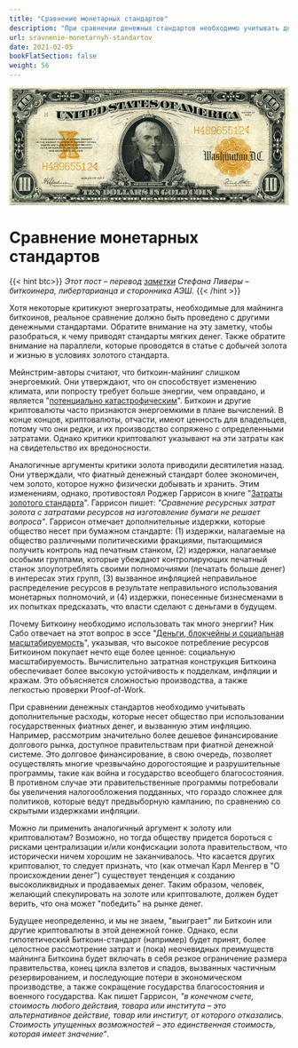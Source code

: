```yaml
---
title: "Сравнение монетарных стандартов"
description: "При сравнении денежных стандартов необходимо учитывать дополнительные расходы, которые несет общество при использовании государственных фиатных денег, и вызванную этим инфляцию."
url: sravnenie-monetarnyh-standartov
date: 2021-02-05
bookFlatSection: false
weight: 56
---
```


![cover](/img/sms-501.jpg#center)

# Сравнение монетарных стандартов

{{< hint btc>}}
_Этот пост – перевод [заметки](https://learn.saylor.org/mod/page/view.php?id=30722) Стефана Ливеры – биткоинера, либертарианца и сторонника АЭШ._
{{< /hint >}}

Хотя некоторые критикуют энергозатраты, необходимые для майнинга биткоинов, реальное сравнение должно быть проведено с другими денежными стандартами. Обратите внимание на эту заметку, чтобы разобраться, к чему приводят стандарты мягких денег. Также обратите внимание на параллели, которые проводятся в статье с добычей золота и жизнью в условиях золотого стандарта.

Мейнстрим-авторы считают, что биткоин-майнинг слишком энергоемкий. Они утверждают, что он способствует изменению климата, или попросту требует больше энергии, чем оправдано, и является "[потенциально катастрофическим](https://theconversation.com/the-utopian-currency-bitcoin-is-a-potentially-catastrophic-energy-guzzler-88871)". Биткоин и другие криптовалюты часто признаются энергоемкими в плане вычислений. В конце концов, криптовалюты, отчасти, имеют ценность для владельцев, потому что они редки, и их производство сопряжено с определенными затратами. Однако критики криптовалют указывают на эти затраты как на свидетельство их вредоносности.

Аналогичные аргументы критики золота приводили десятилетия назад. Они утверждали, что фиатный денежный стандарт более экономичен, чем золото, которое нужно физически добывать и хранить. Этим изменениям, однако, противостоял Роджер Гаррисон в книге "[Затраты золотого стандарта](https://webhome.auburn.edu/~garriro/g4gold.htm)". Гаррисон пишет: _"Сравнение ресурсных затрат золота с затратами ресурсов на изготовление бумаги не решает вопроса"_. Гаррисон отмечает дополнительные издержки, которые общество несет при бумажном стандарте: (1) издержки, налагаемые на общество различными политическими фракциями, пытающимися получить контроль над печатным станком, (2) издержки, налагаемые особыми группами, которые убеждают контролирующих печатный станок злоупотреблять своими полномочиями (печатать больше денег) в интересах этих групп, (3) вызванное инфляцией неправильное распределение ресурсов в результате неправильного использования монетарных полномочий, и (4) издержки, понесенные бизнесменами в их попытках предсказать, что власти сделают с деньгами в будущем.

Почему Биткоину необходимо использовать так много энергии? Ник Сабо отвечает на этот вопрос в эссе "[Деньги, блокчейны и социальная масштабируемость](https://www.21ideas.org/theory-economics-money-blockchains-and-social-scalability/)", указывая, что высокое потребление ресурсов Биткоином покупает нечто еще более ценное: социальную масштабируемость. Вычислительно затратная конструкция Биткоина обеспечивает более высокую устойчивость к подделкам, инфляции и кражам. Это объясняется сложностью производства, а также легкостью проверки Proof-of-Work.

При сравнении денежных стандартов необходимо учитывать дополнительные расходы, которые несет общество при использовании государственных фиатных денег, и вызванную этим инфляцию. Например, рассмотрим значительно более дешевое финансирование долгового рынка, доступное правительствам при фиатной денежной системе. Это долговое финансирование, в свою очередь, позволяет осуществлять многие чрезвычайно дорогостоящие и разрушительные программы, такие как война и государство всеобщего благосостояния. В противном случае эти правительственные программы потребовали бы увеличения налогообложения подданных, что гораздо сложнее для политиков, которые ведут предвыборную кампанию, по сравнению со скрытыми издержками инфляции.

Можно ли применить аналогичный аргумент к золоту или криптовалютам? Возможно, но тогда обществу придется бороться с рисками централизации и/или конфискации золота правительством, что исторически ничем хорошим не заканчивалось. Что касается других криптовалют, то следует признать, что (как отмечал Карл Менгер в "О происхождении денег") существует тенденция к созданию высоколиквидных и продаваемых денег. Таким образом, человек, желающий спекулировать на золоте или криптовалюте, должен будет верить, что она может "победить" на рынке денег.

Будущее неопределенно, и мы не знаем, "выиграет" ли Биткоин или другие криптовалюты в этой денежной гонке. Однако, если гипотетический Биткоин-стандарт (например) будет принят, более целостное рассмотрение затрат и (пока) неочевидных преимуществ майнинга Биткоина будет включать в себя резкое ограничение размера правительства, конец цикла взлетов и спадов, вызванных частичным резервированием, и последующие потери в экономическом производстве, а также сокращение государства благосостояния и военного государства. Как пишет Гаррисон, _"в конечном счете, стоимость любого действия, товара или института – это альтернативное действие, товар или институт, от которого отказались. Стоимость упущенных возможностей – это единственная стоимость, которая имеет значение"_.